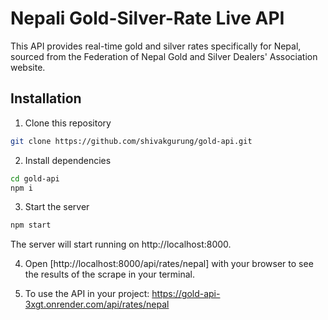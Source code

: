# Nepali Gold-Silver-Rate Live API
This API provides real-time gold and silver rates specifically for Nepal, sourced from the Federation of Nepal Gold and Silver Dealers' Association website.



## Installation

1. Clone this repository

```bash
git clone https://github.com/shivakgurung/gold-api.git
```

2. Install dependencies

```bash
cd gold-api
npm i
```

3. Start the server

```bash
npm start
```

The server will start running on http://localhost:8000.


4. Open [http://localhost:8000/api/rates/nepal] with your browser to see the results of the scrape in your terminal.


5. To use the API in your project: https://gold-api-3xgt.onrender.com/api/rates/nepal
